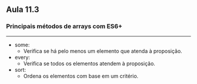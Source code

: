 ## Aula 11.3
### Principais métodos de arrays com ES6+
---
- some:
	- Verifica se há pelo menos um elemento que atenda à proposição.
- every:
	- Verifica se todos os elementos atendem à proposição.
- sort:
	- Ordena os elementos com base em um critério.
